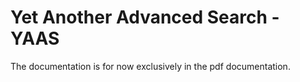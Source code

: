 # Yet Another Advanced Search - YAAS #

The documentation is for now exclusively in the pdf documentation.
